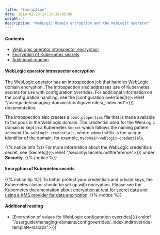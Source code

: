 ```yaml
---
title: "Encryption"
date: 2019-02-23T17:36:29-05:00
weight: 3
description: "WebLogic domain encryption and the WebLogic operator"
---
```

#### Contents

* [WebLogic operator introspector encryption](#weblogic-operator-introspector-encryption")
* [Encryption of Kubernetes secrets](#encryption-of-kubernetes-secrets")
* [Additional reading](#additional-reading)

#### WebLogic operator introspector encryption

The WebLogic operator has an introspection job that handles WebLogic domain encryption.
The introspection also addresses use of Kubernetes secrets for use with configuration overrides.
For additional information on the configuration handling, see the
[configuration overrides]({{<relref "/userguide/managing-domains/configoverrides/_index.md">}})
documentation.

The introspection also creates a `boot.properties` file that is made available
to the pods in the WebLogic domain. The credential used for the
WebLogic domain is kept in a Kubernetes `Secret` which follows the naming pattern
`<domainUID>-weblogic-credentials`, where `<domainUID>` is
the unique identifier of the domain, for example, `mydomain-weblogic-credentials`.

{{% notice info %}}
For more information about the WebLogic credentials secret, see [Secrets]({{<relref "/security/secrets.md#reference">}})
under **Security**.
{{% /notice %}}

#### Encryption of Kubernetes secrets

{{% notice tip %}}
To better protect your credentials and private keys, the Kubernetes cluster should be set up with encryption.
Please see the Kubernetes documentation about
[encryption at rest for secret data](https://kubernetes.io/docs/tasks/administer-cluster/encrypt-data/)
and [using a KMS provider for data encryption](https://kubernetes.io/docs/tasks/administer-cluster/kms-provider/).
{{% /notice %}}

#### Additional reading
* [Encryption of values for WebLogic configuration overrides]({{<relref "/userguide/managing-domains/configoverrides/_index.md#override-template-macros">}})
